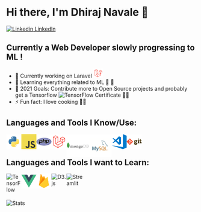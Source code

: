 # Hi there, I'm Dhiraj Navale  👋


 [![Linkedin](https://i.stack.imgur.com/gVE0j.png) LinkedIn](https://www.linkedin.com/public-profile/settings?trk=d_flagship3_profile_self_view_public_profile/)

## Currently a Web Developer slowly progressing to ML !

- 🔨 Currently working on  Laravel <img alt="Laravel" title="Laravel" width="25px" src="https://raw.githubusercontent.com/github/explore/56a826d05cf762b2b50ecbe7d492a839b04f3fbf/topics/laravel/laravel.png" />
- 📖  Learning everything related to ML 🤣 🤖
- 🎯 2021 Goals: Contribute more to Open Source projects and probably get a Tensorflow <img  alt="TensorFlow" title="TensorFlow" width="25px" src="https://avatars0.githubusercontent.com/u/15658638?s=200&v=4" /> Certificate 🤞🏻
- ⚡ Fun fact: I love cooking 👨‍🍳

## Languages and Tools I Know/Use:
<img align="left" alt="Python" title="Python" width="40px" src="https://raw.githubusercontent.com/github/explore/80688e429a7d4ef2fca1e82350fe8e3517d3494d/topics/python/python.png" />
<img align="left" alt="JavaScript" title="JavaScript" width="40px" src="https://raw.githubusercontent.com/github/explore/80688e429a7d4ef2fca1e82350fe8e3517d3494d/topics/javascript/javascript.png" />
<img align="left" alt="PHP" title="PHP" width="40px" src="https://raw.githubusercontent.com/github/explore/ccc16358ac4530c6a69b1b80c7223cd2744dea83/topics/php/php.png" />
<img align="left" alt="Laravel" title="Laravel" width="40px" src="https://raw.githubusercontent.com/github/explore/56a826d05cf762b2b50ecbe7d492a839b04f3fbf/topics/laravel/laravel.png" />
<img align="left" alt="MongoDB" title="MongoDB" width="60px" src="https://raw.githubusercontent.com/github/explore/80688e429a7d4ef2fca1e82350fe8e3517d3494d/topics/mongodb/mongodb.png" />
<img align="left" alt="MySQL" title="MySQL" width="60px" src="https://raw.githubusercontent.com/github/explore/80688e429a7d4ef2fca1e82350fe8e3517d3494d/topics/mysql/mysql.png" />
<img align="left" alt="Visual Studio Code" title="Visual Studio Code" width="40px" src="https://raw.githubusercontent.com/github/explore/80688e429a7d4ef2fca1e82350fe8e3517d3494d/topics/visual-studio-code/visual-studio-code.png" />
<img align="left" alt="Git" title="Git" width="40px" src="https://raw.githubusercontent.com/github/explore/80688e429a7d4ef2fca1e82350fe8e3517d3494d/topics/git/git.png" />

<br>
<br>

## Languages and Tools I want to Learn:

<img align="left" alt="TensorFlow" title="TensorFlow" width="40px" src="https://avatars0.githubusercontent.com/u/15658638?s=200&v=4" />
<img align="left" alt="VueJS" title="VueJS" width="40px" src="https://raw.githubusercontent.com/github/explore/80688e429a7d4ef2fca1e82350fe8e3517d3494d/topics/vue/vue.png" /> 
<img align="left" alt="FireBase" title="FireBase" width="40px" src="https://raw.githubusercontent.com/github/explore/80688e429a7d4ef2fca1e82350fe8e3517d3494d/topics/firebase/firebase.png" />
<img align="left" alt="D3.js" title="D3.js" width="40px" src="https://avatars1.githubusercontent.com/u/1562726?s=200&v=46facdc8547e2abf7/68747470733a2f2f64336a732e6f72672f6c6f676f2e737667" />
<img align="left" alt="Streamlit" title="Streamlit" width=50px" src="https://avatars1.githubusercontent.com/u/45109972?s=200&v=4" />
<br>
<br>
<br>
<br>
<img align="center" alt="Stats" src="https://github-readme-stats.vercel.app/api?username=DhirajNavale&count_private=true" />
